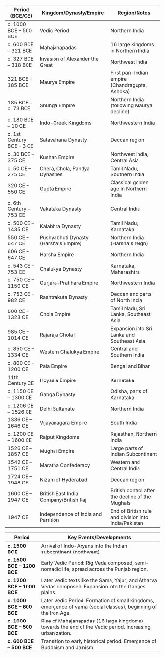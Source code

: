 

| Period (BCE/CE)        | Kingdom/Dynasty/Empire                  | Region/Notes                                          |
|------------------------|-----------------------------------------|------------------------------------------------------|
| c. 1000 BCE – 500 BCE   | Vedic Period                           | Northern India                                        |
| c. 600 BCE – 321 BCE    | Mahajanapadas                          | 16 large kingdoms in Northern India                  |
| c. 327 BCE – 318 BCE    | Invasion of Alexander the Great        | Northwest India                                      |
| 321 BCE – 185 BCE       | Maurya Empire                          | First pan-Indian empire (Chandragupta, Ashoka)        |
| 185 BCE – c. 73 BCE     | Shunga Empire                          | Northern India (following Maurya decline)             |
| c. 180 BCE – 10 CE      | Indo-Greek Kingdoms                    | Northwestern India                                    |
| c. 1st Century BCE – 3 CE | Satavahana Dynasty                    | Deccan region                                         |
| c. 30 BCE – 375 CE      | Kushan Empire                          | Northwest India, Central Asia                        |
| c. 50 CE – 275 CE       | Chera, Chola, Pandya Dynasties         | Tamil Nadu, Southern India                           |
| 320 CE – 550 CE         | Gupta Empire                           | Classical golden age in Northern India               |
| c. 6th Century – 753 CE | Vakataka Dynasty                       | Central India                                        |
| c. 500 CE – 1435 CE     | Kalabhra Dynasty                       | Tamil Nadu, Karnataka                                |
| 550 CE – 647 CE         | Pushyabhuti Dynasty (Harsha's Empire)  | Northern India (Harsha's reign)                      |
| 606 CE – 647 CE         | Harsha Empire                          | Northern India                                        |
| c. 543 CE – 753 CE      | Chalukya Dynasty                       | Karnataka, Maharashtra                               |
| c. 750 CE – 1150 CE     | Gurjara-Pratihara Empire               | Northwestern India                                   |
| c. 753 CE – 982 CE      | Rashtrakuta Dynasty                    | Deccan and parts of North India                      |
| 800 CE – 1323 CE        | Chola Empire                           | Tamil Nadu, Sri Lanka, Southeast Asia                |
| 985 CE – 1014 CE        | Rajaraja Chola I                       | Expansion into Sri Lanka and Southeast Asia          |
| c. 850 CE – 1334 CE     | Western Chalukya Empire                | Central and Southern India                           |
| c. 800 CE – 1200 CE     | Pala Empire                            | Bengal and Bihar                                     |
| 11th Century CE         | Hoysala Empire                         | Karnataka                                            |
| c. 1150 CE – 1300 CE    | Ganga Dynasty                          | Odisha, parts of Karnataka                           |
| c. 1206 CE – 1526 CE    | Delhi Sultanate                        | Northern India                                       |
| 1336 CE – 1646 CE       | Vijayanagara Empire                    | South India                                          |
| c. 1200 CE – 1600 CE    | Rajput Kingdoms                        | Rajasthan, Northern India                            |
| 1526 CE – 1857 CE       | Mughal Empire                          | Large parts of Indian Subcontinent                   |
| 1542 CE – 1751 CE       | Maratha Confederacy                    | Western and Central India                            |
| 1724 CE – 1948 CE       | Nizam of Hyderabad                     | Deccan region                                        |
| 1600 CE – 1947 CE       | British East India Company/British Raj | British control after the decline of the Mughals     |
| 1947 CE                 | Independence of India and Partition    | End of British rule and division into India/Pakistan |


| Period             | Key Events/Developments                                         |
|--------------------|----------------------------------------------------------------|
| **c. 1500 BCE**    | Arrival of Indo-Aryans into the Indian subcontinent (northwest) |
| **c. 1500 BCE – 1200 BCE** | Early Vedic Period: Rig Veda composed, semi-nomadic life, spread across the Punjab region. |
| **c. 1200 BCE – 1000 BCE** | Later Vedic texts like the Sama, Yajur, and Atharva Vedas composed. Expansion into the Ganges plains. |
| **c. 1000 BCE – 600 BCE**  | Later Vedic Period: Formation of small kingdoms, emergence of varna (social classes), beginning of the Iron Age. |
| **c. 1000 BCE – 500 BCE**  | Rise of Mahajanapadas (16 large kingdoms) towards the end of the Vedic period. Increasing urbanization. |
| **c. 600 BCE – 500 BCE**   | Transition to early historical period. Emergence of Buddhism and Jainism. |
